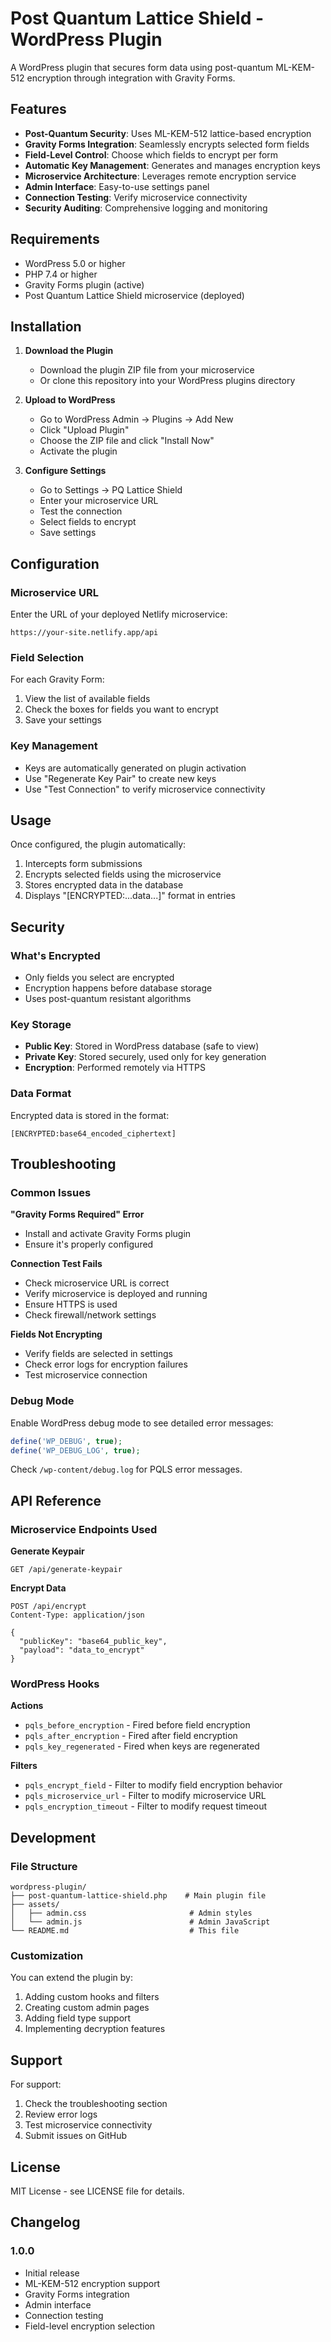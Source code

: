 # Post Quantum Lattice Shield - WordPress Plugin

A WordPress plugin that secures form data using post-quantum ML-KEM-512 encryption through integration with Gravity Forms.

## Features

- **Post-Quantum Security**: Uses ML-KEM-512 lattice-based encryption
- **Gravity Forms Integration**: Seamlessly encrypts selected form fields
- **Field-Level Control**: Choose which fields to encrypt per form
- **Automatic Key Management**: Generates and manages encryption keys
- **Microservice Architecture**: Leverages remote encryption service
- **Admin Interface**: Easy-to-use settings panel
- **Connection Testing**: Verify microservice connectivity
- **Security Auditing**: Comprehensive logging and monitoring

## Requirements

- WordPress 5.0 or higher
- PHP 7.4 or higher
- Gravity Forms plugin (active)
- Post Quantum Lattice Shield microservice (deployed)

## Installation

1. **Download the Plugin**
   - Download the plugin ZIP file from your microservice
   - Or clone this repository into your WordPress plugins directory

2. **Upload to WordPress**
   - Go to WordPress Admin → Plugins → Add New
   - Click "Upload Plugin"
   - Choose the ZIP file and click "Install Now"
   - Activate the plugin

3. **Configure Settings**
   - Go to Settings → PQ Lattice Shield
   - Enter your microservice URL
   - Test the connection
   - Select fields to encrypt
   - Save settings

## Configuration

### Microservice URL
Enter the URL of your deployed Netlify microservice:
```
https://your-site.netlify.app/api
```

### Field Selection
For each Gravity Form:
1. View the list of available fields
2. Check the boxes for fields you want to encrypt
3. Save your settings

### Key Management
- Keys are automatically generated on plugin activation
- Use "Regenerate Key Pair" to create new keys
- Use "Test Connection" to verify microservice connectivity

## Usage

Once configured, the plugin automatically:
1. Intercepts form submissions
2. Encrypts selected fields using the microservice
3. Stores encrypted data in the database
4. Displays "[ENCRYPTED:...data...]" format in entries

## Security

### What's Encrypted
- Only fields you select are encrypted
- Encryption happens before database storage
- Uses post-quantum resistant algorithms

### Key Storage
- **Public Key**: Stored in WordPress database (safe to view)
- **Private Key**: Stored securely, used only for key generation
- **Encryption**: Performed remotely via HTTPS

### Data Format
Encrypted data is stored in the format:
```
[ENCRYPTED:base64_encoded_ciphertext]
```

## Troubleshooting

### Common Issues

**"Gravity Forms Required" Error**
- Install and activate Gravity Forms plugin
- Ensure it's properly configured

**Connection Test Fails**
- Check microservice URL is correct
- Verify microservice is deployed and running
- Ensure HTTPS is used
- Check firewall/network settings

**Fields Not Encrypting**
- Verify fields are selected in settings
- Check error logs for encryption failures
- Test microservice connection

### Debug Mode
Enable WordPress debug mode to see detailed error messages:
```php
define('WP_DEBUG', true);
define('WP_DEBUG_LOG', true);
```

Check `/wp-content/debug.log` for PQLS error messages.

## API Reference

### Microservice Endpoints Used

**Generate Keypair**
```http
GET /api/generate-keypair
```

**Encrypt Data**
```http
POST /api/encrypt
Content-Type: application/json

{
  "publicKey": "base64_public_key",
  "payload": "data_to_encrypt"
}
```

### WordPress Hooks

**Actions**
- `pqls_before_encryption` - Fired before field encryption
- `pqls_after_encryption` - Fired after field encryption
- `pqls_key_regenerated` - Fired when keys are regenerated

**Filters**
- `pqls_encrypt_field` - Filter to modify field encryption behavior
- `pqls_microservice_url` - Filter to modify microservice URL
- `pqls_encryption_timeout` - Filter to modify request timeout

## Development

### File Structure
```
wordpress-plugin/
├── post-quantum-lattice-shield.php    # Main plugin file
├── assets/
│   ├── admin.css                       # Admin styles
│   └── admin.js                        # Admin JavaScript
└── README.md                           # This file
```

### Customization
You can extend the plugin by:
1. Adding custom hooks and filters
2. Creating custom admin pages
3. Adding field type support
4. Implementing decryption features

## Support

For support:
1. Check the troubleshooting section
2. Review error logs
3. Test microservice connectivity
4. Submit issues on GitHub

## License

MIT License - see LICENSE file for details.

## Changelog

### 1.0.0
- Initial release
- ML-KEM-512 encryption support
- Gravity Forms integration
- Admin interface
- Connection testing
- Field-level encryption selection 